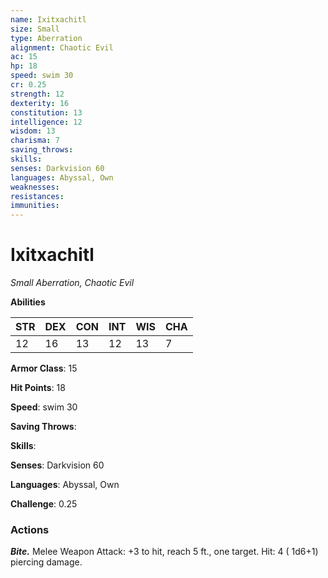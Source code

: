 ```yaml
---
name: Ixitxachitl
size: Small
type: Aberration
alignment: Chaotic Evil
ac: 15
hp: 18
speed: swim 30
cr: 0.25
strength: 12
dexterity: 16
constitution: 13
intelligence: 12
wisdom: 13
charisma: 7
saving_throws: 
skills: 
senses: Darkvision 60
languages: Abyssal, Own
weaknesses:
resistances:
immunities:
---
```


# Ixitxachitl

*Small Aberration, Chaotic Evil*

**Abilities**

| STR | DEX | CON | INT | WIS | CHA |
| --- | --- | --- | --- | --- | --- |
| 12 | 16 | 13 | 12 | 13 | 7 |

**Armor Class**: 15

**Hit Points**: 18

**Speed**: swim 30

**Saving Throws**: 

**Skills**: 

**Senses**: Darkvision 60

**Languages**: Abyssal, Own

**Challenge**: 0.25


### Actions
***Bite.*** Melee Weapon Attack:  +3 to hit, reach 5 ft., one target. Hit: 4 ( 1d6+1) piercing damage.

